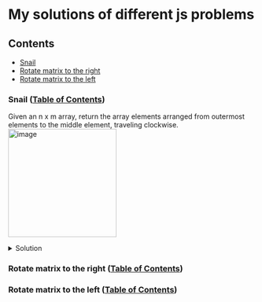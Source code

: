 # My solutions of different js problems

## Contents

* [Snail](#rotate-matrix-to-the-right-table-of-contents)
* [Rotate matrix to the right](#rotate-matrix-to-the-right-table-of-contents)
* [Rotate matrix to the left](#rotate-matrix-to-the-left-table-of-contents)

### Snail ([Table of Contents](#contents))

Given an n x m array, return the array elements arranged from outermost elements to the middle element, traveling clockwise.
<img width="220" alt="image" src="https://github.com/nat-davydova/solving-js-problems/assets/52240221/f83f4c0d-ffd0-4ce0-bfb1-d3e061bf92e8">

<details>
  <summary>Solution</summary>

  Let's say we have such a matrix:

  ```js
    const matrix = [
      [1, 2, 3, 4],
      [5, 6, 7, 8],
      [9, 10, 11, 12],
      [13, 14, 15, 16]
    ]
  ```

  We can split the snail's travel to circles, like that:

  <img width="276" alt="image" src="https://github.com/nat-davydova/solving-js-problems/assets/52240221/8b6c840e-5a3d-4832-b299-7cfc71720068">

  Here we have 2 circles: outer and inner. If the matrix will be bigger it will still have such a circles system:

  <img width="393" alt="image" src="https://github.com/nat-davydova/solving-js-problems/assets/52240221/8bc583bb-de77-4a35-a03c-db5ad0efe5af">

  We can split each circle in 4 parts: top side, right side, bottom side and left side. When we complete a part, we can remove it from the matrix, and do it again and again until the matrix become empty:

  <img width="1279" alt="image" src="https://github.com/nat-davydova/solving-js-problems/assets/52240221/7c753a12-8e02-467d-a3b7-1f99cf1c3845">

</details>

### Rotate matrix to the right ([Table of Contents](#contents))

### Rotate matrix to the left ([Table of Contents](#contents))
